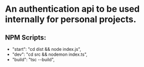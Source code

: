 # An authentication api to be used internally for personal projects.

## NPM Scripts:

- "start": "cd dist && node index.js",
- "dev": "cd src && nodemon index.ts",
- "build": "tsc --build",

